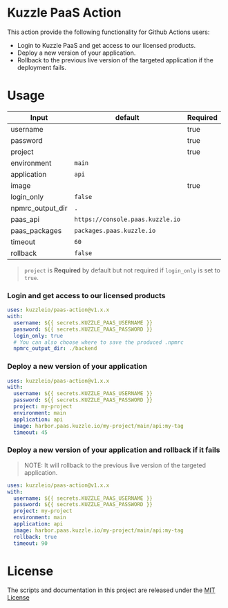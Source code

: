 # Kuzzle PaaS Action

This action provide the following functionality for Github Actions users:

- Login to Kuzzle PaaS and get access to our licensed products.
- Deploy a new version of your application.
- Rollback to the previous live version of the targeted application if the deployment fails.

# Usage

| Input            | default                          | Required |
| ---------------- | -------------------------------- | -------- |
| username         |                                  | true     |
| password         |                                  | true     |
| project          |                                  | true     |
| environment      | `main`                           |          |
| application      | `api`                            |          |
| image            |                                  | true     |
| login_only       | `false`                          |          |
| npmrc_output_dir | `.`                              |          |
| paas_api         | `https://console.paas.kuzzle.io` |          |
| paas_packages    | `packages.paas.kuzzle.io`        |          |
| timeout          | `60`                             |          |
| rollback         | `false`                          |          |

> `project` is **Required** by default but not required if `login_only` is set to `true`.

### Login and get access to our licensed products

```yaml
uses: kuzzleio/paas-action@v1.x.x
with:
  username: ${{ secrets.KUZZLE_PAAS_USERNAME }}
  password: ${{ secrets.KUZZLE_PAAS_PASSWORD }}
  login_only: true
  # You can also choose where to save the produced .npmrc
  npmrc_output_dir: ./backend
```

### Deploy a new version of your application

```yaml
uses: kuzzleio/paas-action@v1.x.x
with:
  username: ${{ secrets.KUZZLE_PAAS_USERNAME }}
  password: ${{ secrets.KUZZLE_PAAS_PASSWORD }}
  project: my-project
  environment: main
  application: api
  image: harbor.paas.kuzzle.io/my-project/main/api:my-tag
  timeout: 45
```

### Deploy a new version of your application and rollback if it fails

> NOTE: It will rollback to the previous live version of the targeted application.

```yaml
uses: kuzzleio/paas-action@v1.x.x
with:
  username: ${{ secrets.KUZZLE_PAAS_USERNAME }}
  password: ${{ secrets.KUZZLE_PAAS_PASSWORD }}
  project: my-project
  environment: main
  application: api
  image: harbor.paas.kuzzle.io/my-project/main/api:my-tag
  rollback: true
  timeout: 90
```

# License

The scripts and documentation in this project are released under the [MIT License](LICENSE)
